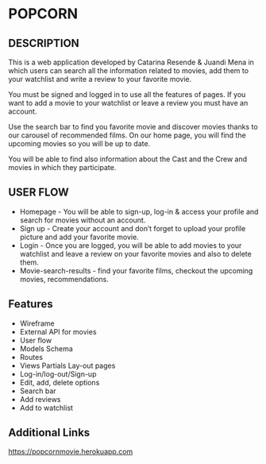 <h1>POPCORN</h1>
<h2>DESCRIPTION</h2>

<p>
This is a web application developed by Catarina Resende & Juandi Mena in which users can search all the information related to movies, add them to your watchlist and write a review to your favorite movie. 

You must be signed and logged in to use all the features of pages. If you want to add a movie to your watchlist or leave a review you must have an account. 

Use the search bar to find you favorite movie and discover movies thanks to our carousel of recommended films. On our home page, you will find the upcoming movies so you will be up to date.

You will be able to find also information about the Cast and the Crew and movies in which they participate.
</p>

<h2>USER FLOW</h2>

<ul>
<li>Homepage - You will be able to sign-up, log-in & access your profile and search for movies without an account.</li>

<li>Sign up - Create your account and don’t forget to upload your profile picture and add your favorite movie.</li>

<li>Login - Once you are logged, you will be able to add movies to your watchlist and leave a review on your favorite movies and also to delete them.</li>

<li>Movie-search-results - find your favorite films, checkout the upcoming movies, recommendations.</li>
</ul>

<h2>Features</h2>
<ul>
<li>Wireframe</li>
<li>External API for movies</li>
<li>User flow</li>
<li>Models Schema</li>
<li>Routes</li>
<li>Views Partials Lay-out pages</li>
<li>Log-in/log-out/Sign-up</li>
<li>Edit, add, delete options</li>
<li>Search bar</li>
<li>Add reviews</li>
<li>Add to watchlist</li>
</ul>

<h2>Additional Links</h2>


https://popcornmovie.herokuapp.com
